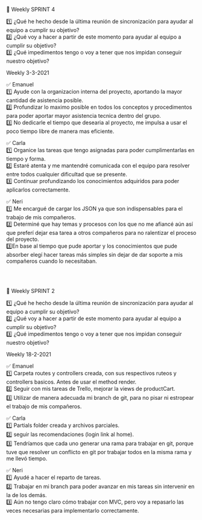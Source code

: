 :bookmark: Weekly SPRINT 4

:one: ¿Qué he hecho desde la última reunión de sincronización para ayudar al equipo a cumplir su objetivo? <br>
:two: ¿Qué voy a hacer a partir de este momento para ayudar al equipo a cumplir su objetivo? <br>
:three: ¿Qué impedimentos tengo o voy a tener que nos impidan conseguir nuestro objetivo? <br>

Weekly 3-3-2021 <br>

:white_check_mark: Emanuel <br>
:one: Ayude con la organizacion interna del proyecto, aportando la mayor cantidad de asistencia posible. <br>
:two: Profundizar lo maximo posible en todos los conceptos y procedimentos para poder aportar mayor asistencia tecnica dentro del grupo. <br>
:three: No dedicarle el tiempo que desearia al proyecto, me impulsa a usar el poco tiempo libre de manera mas eficiente. <br>

:white_check_mark: Carla <br>
:one: Organice las tareas que tengo asignadas para poder cumplimentarlas en tiempo y forma. <br>
:two: Estaré atenta y me mantendré comunicada con el equipo para resolver entre todos cualquier dificultad que se presente. <br>
:three: Continuar profundizando los conocimientos adquiridos para poder aplicarlos correctamente. <br>

:white_check_mark: Neri <br>
:one: Me encargué de cargar los JSON ya que son indispensables para el trabajo de mis compañeros.<br>
:two: Determiné que hay temas y procesos con los que no me afiancé aún así que preferí dejar esa tarea a otros compañeros para no ralentizar el proceso del proyecto.  <br>
:three:En base al tiempo que pude aportar y los conocimientos que pude absorber elegí hacer tareas más simples sin dejar de dar soporte a mis compañeros cuando lo necesitaban. <br>


<br>
<br>



:bookmark: Weekly SPRINT 2

:one: ¿Qué he hecho desde la última reunión de sincronización para ayudar al equipo a cumplir su objetivo? <br>
:two: ¿Qué voy a hacer a partir de este momento para ayudar al equipo a cumplir su objetivo? <br>
:three: ¿Qué impedimentos tengo o voy a tener que nos impidan conseguir nuestro objetivo? <br>

Weekly 18-2-2021 <br>

:white_check_mark: Emanuel <br>
:one:  Carpeta routes y  controllers creada, con sus respectivos ruteos y controllers basicos. Antes de usar el method render. <br>
:two:  Seguir con mis tareas de Trello, mejorar la views de productCart. <br>
:three:  Utilizar de manera adecuada mi branch de git, para no pisar ni estropear el trabajo de mis compañeros. <br>

:white_check_mark: Carla <br>
:one:  Partials folder creada y archivos parciales. <br>
:two: seguir las recomendaciones (login link al home). <br>
:three: Tendríamos que cada uno generar una rama para trabajar en git, porque tuve que resolver un conflicto en git por trabajar todos en la misma rama y me llevó tiempo. <br>

:white_check_mark: Neri <br>
:one: Ayudé a hacer el reparto de tareas. <br>
:two: Trabajar en mi branch para poder avanzar en mis tareas sin intervenir en la de los demás. <br>
:three: Aún no tengo claro cómo trabajar con MVC, pero voy a repasarlo las veces necesarias para implementarlo correctamente.
